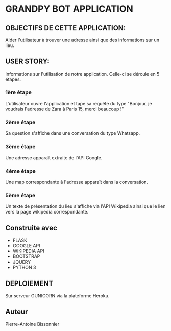 # GRANDPY BOT APPLICATION

## OBJECTIFS DE CETTE APPLICATION:
Aider l'utilisateur à trouver une adresse ainsi que des informations sur un lieu.


## USER STORY:
Informations sur l'utilisation de notre application. Celle-ci se déroule en 5 étapes.

### 1ère étape
L'utilisateur ouvre l'application et tape sa requête du type "Bonjour, je voudrais l'adresse de Zara à Paris 15, merci beaucoup !"

### 2ème étape
Sa question s'affiche dans une conversation du type Whatsapp.

### 3ème étape
Une adresse apparaît extraite de l'API Google.

### 4ème étape
Une map correspondante à l'adresse apparaît dans la conversation.

### 5ème étape
Un texte de présentation du lieu s'affiche via l'API Wikipedia ainsi que le lien vers la page wikipedia correspondante.

## Construite avec
- FLASK
- GOOGLE API
- WIKIPEDIA API
- BOOTSTRAP
- JQUERY
- PYTHON 3

## DEPLOIEMENT
Sur serveur GUNICORN via la plateforme Heroku.

## Auteur
Pierre-Antoine Bissonnier
